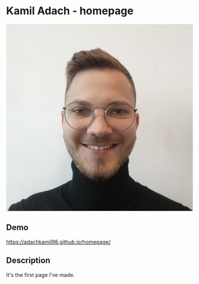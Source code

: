 # Kamil Adach - homepage
![Kamil Adach](https://raw.githubusercontent.com/adachkamil98/homepage/main/images/IMG20220511135451.jpg)
## Demo
https://adachkamil98.github.io/homepage/
## Description
It's the first page I've made.
